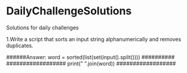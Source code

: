 # DailyChallengeSolutions
Solutions for daily challenges

1.Write a script that sorts an input string alphanumerically and removes duplicates.
  
######Answer:
word = sorted(list(set(input().split()))) ##########
##################
print(" ".join(word))
##################
